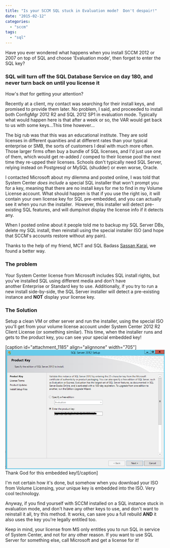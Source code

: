```yaml
---
title: "Is your SCCM SQL stuck in Evaluation mode?  Don't despair!"
date: "2015-02-12"
categories: 
  - "sccm"
tags: 
  - "sql"
---
```


Have you ever wondered what happens when you install SCCM 2012 or 2007 on top of SQL and choose 'Evaluation mode', then forget to enter the SQL key?

### SQL will turn off the SQL Database Service on day 180, and never turn back on until you license it

How's _that_ for getting your attention?

Recently at a client, my contact was searching for their install keys, and promised to provide them later. No problem, I said, and proceeded to install both ConfigMgr 2012 R2 and SQL 2012 SP1 in evaluation mode. Typically what would happen here is that after a week or so, the VAR would get back to us with some keys...This time however...

The big rub was that this was an educational institute. They are sold licenses in different quanities and at different rates than your typical enterprise or SMB, the sorts of customers I deal with much more often. Those larger firms often buy a bundle of SQL licenses, and I'd just use one of them, which would get re-added / comped to their license pool the next time they re-upped their licenses. Schools don't typically need SQL Server, relying instead on Postgresql or MySQL (shudder) or even worse, Oracle.

I contacted Microsoft about my dilemma and posted online, I was told that System Center _does include_ a special SQL installer that won't prompt you for a key, meaning that there are no install keys for me to find in my Volume License account. What should happen is that if you use the right iso, it will contain your own license key for SQL pre-embedded, and you can actually see it when you run the installer.  However, this installer will detect pre-existing SQL features, and will dump/not display the license info if it detects any.

When I posted online about it people told me to backup my SQL Server DBs, delete my SQL install, then reinstall using the special installer ISO (and hope that SCCM's accounts restore without any pain).

Thanks to the help of my friend, MCT and SQL Badass [Sassan Karai](https://twitter.com/SassanKarai), we found a better way.

### The problem

Your System Center license from Microsoft includes SQL install rights, but you've installed SQL using different media and don't have another Enterprise or Standard key to use. Additionally, if you try to run a new install side-by-side, the SQL Server installer will detect a pre-existing instance and **NOT** display your license key.

### The Solution

Setup a clean VM or other server and run the installer, using the special ISO you'll get from your volume license account under System Center 2012 R2 Client License (or something similar). This time, when the installer runs and gets to the product key, you can see your special embedded key!

\[caption id="attachment\_1185" align="alignnone" width="705"\]![Thank God for this embedded key!](images/sql-saved.png) Thank God for this embedded key!\[/caption\]

I'm not certain how it's done, but somehow when you download your ISO from Volume Licensing, your unique key is embedded into the ISO. Very cool technology.

Anyway, if you find yourself with SCCM installed on a SQL instance stuck in evaluation mode, and don't have any other keys to use, and don't want to reinstall it all, try this method. It works, can save you a full rebuild **AND** it also uses the key you're legally entitled too.

Keep in mind, your license from MS only entitles you to run SQL in service of System Center, and not for any other reason. If you want to use SQL Server for something else, call Microsoft and get a license for it!
